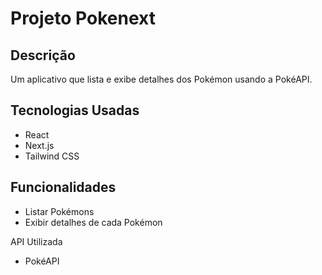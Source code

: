 # Projeto Pokenext

## Descrição

Um aplicativo que lista e exibe detalhes dos Pokémon usando a PokéAPI.

## Tecnologias Usadas

- React
- Next.js
- Tailwind CSS

## Funcionalidades

- Listar Pokémons
- Exibir detalhes de cada Pokémon

API Utilizada

- PokéAPI
